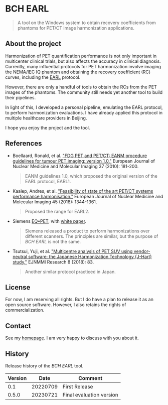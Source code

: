 # BCH EARL

> A tool on the Windows system to obtain recovery coefficients from phantoms for PET/CT image harmonization applications.

## About the project

Harmonization of PET quantification performance is not only important in multicenter clinical trials, but also affects the accuracy in clinical diagnosis. Currently, many influential protocols for PET harmonization involve imaging the NEMA/IEC IQ phantom and obtaining the recovery coefficient (RC) curves, including the [EARL](https://earl.eanm.org/) protocol.

However, there are only a handful of tools to obtain the RCs from the PET images of the phantoms. The community still needs yet another tool to build their pipelines.

In light of this, I developed a personal pipeline, emulating the EARL protocol, to perform harmonization evaluations. I have already applied this protocol in multiple healthcare providers in Beijing.

I hope you enjoy the project and the tool.

## References

- Boellaard, Ronald, et al. ["FDG PET and PET/CT: EANM procedure guidelines for tumour PET imaging: version 1.0."](https://link.springer.com/article/10.1007/s00259-009-1297-4) European Journal of Nuclear Medicine and Molecular Imaging 37 (2010): 181-200.
  > EANM guidelines 1.0, which proposed the original version of the EARL protocol, EARL1.
- Kaalep, Andres, et al. ["Feasibility of state of the art PET/CT systems performance harmonisation."](https://link.springer.com/article/10.1007/s00259-018-3977-4) European Journal of Nuclear Medicine and Molecular Imaging 45 (2018): 1344-1361.
  > Proposed the range for EARL2.
- Siemens [EQ•PET](https://www.siemens-healthineers.com/perspectives/mso-harmonizing-suv-with-eqpet.html), with [white paper](https://www.siemens-healthineers.com/en-us/molecular-imaging/eq-pet-thank-you).
  > Siemens released a product to perform harmonizations over different scanners. The principles are similar, but the purpose of *BCH EARL* is not the same.
- Tsutsui, Yuji, et al. ["Multicentre analysis of PET SUV using vendor-neutral software: the Japanese Harmonization Technology (J-Hart) study."](https://ejnmmires.springeropen.com/articles/10.1186/s13550-018-0438-9) EJNMMI Research 8 (2018): 83.
  > Another similar protocol practiced in Japan.

## License

For now, I am reserving all rights. But I do have a plan to release it as an open source software. However, I also retains the rights of commercialization.

## Contact

See my [homepage](https://mengxiangxi.info/). I am very happy to discuss with you about it.

## History

Release history of the *BCH EARL* tool.

| Version | Date | Comment |
| --- | --- | --- |
| 0.1 | 20220709 | First Release |
| 0.5.0 | 20230721 | Final evaluation version |
